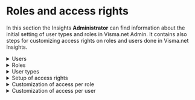 
# Roles and access rights

In this section the Insights **Administrator** can find information about the initial setting of user types and roles in Visma.net Admin. It contains also steps for customizing access rights on roles and users done in Visma.net Insights.

<details>
<summary>Users</summary>

It is the Insights **Administrator** who has access to manage the access rights. The Insights **Administrator** is the user that has the **Administrator** role for the Insights application.

The (Insights) **Administrator** role is NOT the same as the **Super user** role.

*   The Insights **Administrator** has access to the administrative sections of the application:

	*   **Import** (of data)
	*   **Mapping** (of accounts)
	*   **Settings** (of access rights)

*   The **Super user** and all the other roles except **Administrator** have access only to the **Dashboards** section (the application content)

Another important distinction has to be made between a **role** and a **user type**: 

*   A **role** gives the user access to the application’s content (dashboards with elements).
*   A **user type** determines what functionality (adding **elements**, restoring an element to the original) a user has access to, inside the application.

So to have access to the application’s content (dashboards containing elements), a user should have at least one of the 10 roles described in the **Roles** section below.
</details>

<details>
<summary>Roles</summary>

The following roles with predefined access are available in Visma.net Insights:

1.  **Accountant**
2.  **Board member**
3.  **CFO**
4.  **Controller**
5.  **Employee**
6.  **Manager**
7.  **Sales** **Manager**
8.  **Seller**
9.  **Top** **manager**
10.  **Super user**

*   The **Accountant**, **Board member** and **Controller** have access only to the **Financial** elements in the application (**Profit & Loss**, **Balance** and **Financial KPIs**)
*   The **CFO**, **Super user** and **Top manager** roles grant access to both **Financial** and **Sales** elements, so basically all the content in the application.
*   The **Sales manager** has access only to **Profit & Loss** elements from the **Financial** area and all the elements from the **Sales** area.
*   The **Seller** gives the user access to all the **Sales** elements.
*   The **Manager** and the **Employee** are “free” **roles**. They have no default access but this can be added later.

The above predefined **access** per **role** can be later customized by the Insights **Administrator**.

Please be aware that only the **Professional user** type has by default access to the dashboards in Visma.net Insights.

The **Standard users** will need a **Professional user** to share dashboards with them so they can have content in the application (see more details on User types in the next section).
</details>

<details>
<summary>User types</summary>

In order to enforce the different **license types**, functionality is limited based upon **user types**.

The existing user types in Insights are:

*   **Standard User**
*   **Professional User**

These can be assigned only by the **Administrator** from the **Admin** module.  

The license enforcement is made in the following way:

*   The **Professional User** has access to all the functionality available in the application
*   The **Standard User** has limited access to the functionality, as described below:
    *   Can only use a dashboard shared with him by a **Professional User**.
        All the dashboards shared with **Standard Users** are automatically activated by the system.
    *   Is not able to change the content.
    *   The functionality <u>available</u> for **Standard User** is: drill-down, change x-axis, filtering time and dimensions, changing chart type and activating, deactivating, deleting a shared dashboard and also sharing a dashboard

    *   The functionality <u>not available</u> for **Standard User** is: adding new elements and dashboards, save as template, restore to original, add/remove series to/from a chart
</details>

<details>
<summary>Setup of access rights</summary>

We assume that the Partner or the Licensing department has already added the Visma.net Insights license, and that you have the role as Customer administrator.

1.  Go to the **Admin** module.
2.  On the Companies tab, select the required company.
3.  In the service list, go to Visma.net Insights.
4.  Switch the **Status** to **On** to activate the license.
5.  Click **Save and close**.
6.  Go the tab **Users and roles**.
7.  Select a user.
8.  Click on **Add access to**.
9.  Select the customer name from the list.
10.  On the row with the customer name under **Insights**, assign a user type.  
    For example, **Standard**.
11.  On the row with the company name under **Insights**, select the role you wish to assign for the respective user. For example, **Accountant**.
12.  Click **Save and close**.
</details>

<details>
<summary>Customization of access per role</summary>

The predefined access on each role is not fixed. It can be changed by the user having the **Administrator** role in Insights.

Let us say for example that the Insights **Administrator** wants to restrict the access to the **Balance sheet** elements for all the users having the **Accountant** role. Follow the steps below:

1.  From Visma.net Insights, open the **Settings** menu.

    You will be directed in the **Access per role** section.
2.  On the row with the **Accountant**, click on the categories under the **Financial** area.

    A drop-down menu will be displayed with the 3 categories: **Profit & Loss**, **Balance** and **Financial KPIs**.
3.  Deselect the **Balance** category.  

    The KPIs which belong to the **Balance sheet** - **Balance-period** and **Balance-movements** have been automatically deselected from the category **Financial KPIs**.  

4.  Click on **Save**. 

    This will add the word **Customized** next to the **Accountant** role name.  
    Also the **Financial KPIs** category will have an info icon that there are some exceptions in that category.
</details>

<details>
<summary>Customization of access per user</summary>

You as the **Administrator** can further refine the access rights on each user in part. For example, you can continue to restrict the access of a user having an **Accountant** role. You has two possibilities:

<details>
<summary>Further restrict the access on elements</summary>

You as the **Administrator** want to restrict the access of one user having the **Accountant** role to the **Payroll costs** element:

1.  Go in the **Access per user** section
2.  On the row with the respective user name, click on the categories under the **Financial** area
3.  Expand the **Profit & loss** category.
4.  Expand the **Fixed costs** sub-category.
5.  Deselect the **Payroll costs** element.
6.  Click **Save**.
    You will see that now also the **Profit & loss** category has the exception icon.
</details>
and/or

<details>
<summary>Further restrict the access on business dimensions</summary>

Please note that the list of business dimensions from the Access per user tab is not identical with the change dimension drill-down list.  

The latter contains dimensions used for data exploration like: account, some company specific dimensions (branch, currency), sales specific properties (city, country, customer, UOM) and time dimensions (days, months, quarters, years).

You as the **Administrator** can restrict the access of a user to only some values of, for example, the **Product group** business dimension:

1.  Go in the **Access per user** section
2.  On the row with the respective user name, click on the business dimensions list (the last column from left to right)
3.  Expand the desired business dimension.  
    For example **Product group**.
4.  Deselect the checkbox next to the dimension name.  
    For example **Product group**.
5.  Select the dimension value you want to allow access to.  
    For example, **Product group 1** and **Product group 2**.
6.  Click **Save**.
    You will see that now that the **Product group** business dimension has the exception icon with the message **Restriction on this Business Dimension**.
</details>
In the business dimensions list, below each dimension name there are two things:

*   A **Search** field here you can enter a dimension value and look it up
*   An informational checkbox which shows if the respective user will have access or not to the future values for that business dimension.  
    As a rule, when the business dimension name has been deselected then this checkbox will also be automatically deselected.
